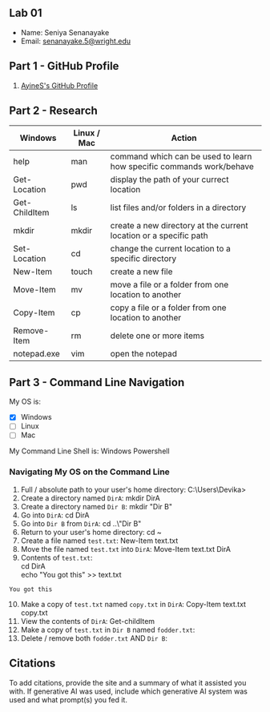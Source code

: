## Lab 01

- Name: Seniya Senanayake
- Email: senanayake.5@wright.edu

## Part 1 - GitHub Profile

1. [AyineS's GitHub Profile](https://github.com/AyineS)

## Part 2 - Research

| Windows | Linux / Mac | Action |
| ---     | ---         | ---    |
| help    | man         | command which can be used to learn how specific commands work/behave  |
| Get-Location | pwd    | display the path of your currect location       |
| Get-ChildItem | ls    | list files and/or folders in a directory       |
| mkdir   | mkdir       | create a new directory at the current location or a specific path       |
| Set-Location | cd     | change the current location to a specific directory       |
| New-Item | touch      | create a new file       |
| Move-Item | mv        | move a file or a folder from one location to another      |
| Copy-Item | cp        | copy a file or a folder from one location to another       |
| Remove-Item | rm      | delete one or more items       |
| notepad.exe | vim     | open the notepad       |

## Part 3 - Command Line Navigation

My OS is:
- [x] Windows
- [ ] Linux
- [ ] Mac

My Command Line Shell is: Windows Powershell

### Navigating My OS on the Command Line

1. Full / absolute path to your user's home directory: C:\Users\Devika>
2. Create a directory named `DirA`: mkdir DirA
3. Create a directory named `Dir B`: mkdir "Dir B"
4. Go into `DirA`: cd DirA
5. Go into `Dir B` from `DirA`: cd ..\\"Dir B"
6. Return to your user's home directory: cd ~
7. Create a file named `test.txt`: New-Item text.txt
8. Move the file named `test.txt` into `DirA`: Move-Item text.txt DirA
9. Contents of `test.txt`:  
   cd DirA  
   echo "You got this" >> text.txt
```
You got this
```
10. Make a copy of `test.txt` named `copy.txt` in `DirA`: Copy-Item text.txt copy.txt
11. View the contents of `DirA`: Get-childItem
12. Make a copy of `test.txt` in `Dir B` named `fodder.txt`:
13. Delete / remove both `fodder.txt` AND `Dir B`:

## Citations

To add citations, provide the site and a summary of what it assisted you with.  If generative AI was used, include which generative AI system was used and what prompt(s) you fed it.



